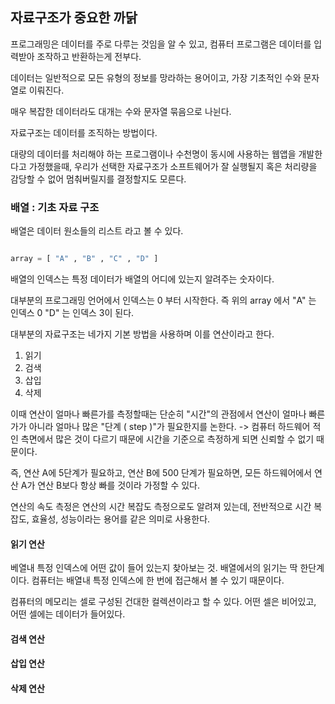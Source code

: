 ## 자료구조가 중요한 까닭

프로그래밍은 데이터를 주로 다루는 것임을 알 수 있고, 컴퓨터 프로그램은 데이터를 입력받아 조작하고 반환하는게 전부다.

데이터는 일반적으로 모든 유형의 정보를 망라하는 용어이고, 가장 기초적인 수와 문자열로 이뤄진다.

매우 복잡한 데이터라도 대개는 수와 문자열 묶음으로 나뉜다.

자료구조는 데이터를 조직하는 방법이다.

대량의 데이터를 처리해야 하는 프로그램이나 수천명이 동시에 사용하는 웹앱을 개발한다고 가정했을때, 우리가 선택한 자료구조가 소프트웨어가 잘 실행될지 혹은 처리량을 감당할 수 없어 멈춰버릴지를 결정할지도 모른다.

### 배열 : 기초 자료 구조

배열은 데이터 원소들의 리스트 라고 볼 수 있다.

```python

array = [ "A" , "B" , "C" , "D" ]

```

배열의 인덱스는 특정 데이터가 배열의 어디에 있는지 알려주는 숫자이다.

대부분의 프로그래밍 언어에서 인덱스는 0 부터 시작한다. 즉 위의 array 에서 "A" 는 인덱스 0 "D" 는 인덱스 3이 된다.

대부분의 자료구조는 네가지 기본 방법을 사용하며 이를 연산이라고 한다.

1. 읽기
2. 검색
3. 삽입
4. 삭제

이때 연산이 얼마나 빠른가를 측정할때는 단순히 "시간"의 관점에서 연산이 얼마나 빠른가가 아니라 얼마나 많은 "단계 ( step )"가 필요한지를 논한다. -> 컴퓨터 하드웨어 적인 측면에서 많은 것이 다르기 때문에 시간을 기준으로 측정하게 되면 신뢰할 수 없기 때문이다.

즉, 연산 A에 5단계가 필요하고, 연산 B에 500 단계가 필요하면, 모든 하드웨어에서 연산 A가 연산 B보다 항상 빠를 것이라 가정할 수 있다.

연산의 속도 측정은 연산의 시간 복잡도 측정으로도 알려져 있는데, 전반적으로 시간 복잡도, 효율성, 성능이라는 용어를 같은 의미로 사용한다.

#### 읽기 연산

베열내 특정 인덱스에 어떤 값이 들어 있는지 찾아보는 것. 배열에서의 읽기는 딱 한단계이다. 컴퓨터는 배열내 특정 인덱스에 한 번에 접근해서 볼 수 있기 때문이다.

컴퓨터의 메모리는 셀로 구성된 건대한 컬렉션이라고 할 수 있다. 어떤 셀은 비어있고, 어떤 셀에는 데이터가 들어있다.

#### 검색 연산

#### 삽입 연산

#### 삭제 연산
